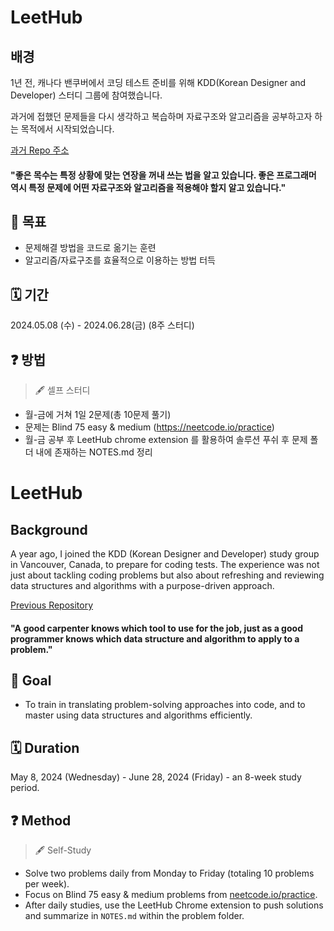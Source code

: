 # LeetHub

## 배경
1년 전, 캐나다 밴쿠버에서 코딩 테스트 준비를 위해 KDD(Korean Designer and Developer) 스터디 그룹에 참여했습니다. 

과거에 접했던 문제들을 다시 생각하고 복습하며 자료구조와 알고리즘을 공부하고자 하는 목적에서 시작되었습니다.

[과거 Repo 주소](https://github.com/Hyukjoo-Lee/leetcode-study)

#### "좋은 목수는 특정 상황에 맞는 연장을 꺼내 쓰는 법을 알고 있습니다. 좋은 프로그래머 역시 특정 문제에 어떤 자료구조와 알고리즘을 적용해야 할지 알고 있습니다."

## 📝 목표
- 문제해결 방법을 코드로 옮기는 훈련
- 알고리즘/자료구조를 효율적으로 이용하는 방법 터득

## 🗓 기간
2024.05.08 (수) - 2024.06.28(금) (8주 스터디)

## ❓ 방법 
> 🖋 셀프 스터디
- 월-금에 거쳐 1일 2문제(총 10문제 풀기)
- 문제는 Blind 75 easy & medium (https://neetcode.io/practice)
- 월-금 공부 후 LeetHub chrome extension 를 활용하여 솔루션 푸쉬 후 문제 폴더 내에 존재하는 NOTES.md 정리


# LeetHub

## Background
A year ago, I joined the KDD (Korean Designer and Developer) study group in Vancouver, Canada, to prepare for coding tests. The experience was not just about tackling coding problems but also about refreshing and reviewing data structures and algorithms with a purpose-driven approach.

[Previous Repository](https://github.com/Hyukjoo-Lee/leetcode-study)

#### "A good carpenter knows which tool to use for the job, just as a good programmer knows which data structure and algorithm to apply to a problem."

## 📝 Goal
- To train in translating problem-solving approaches into code, and to master using data structures and algorithms efficiently.

## 🗓 Duration
May 8, 2024 (Wednesday) - June 28, 2024 (Friday) - an 8-week study period.

## ❓ Method
> 🖋 Self-Study
- Solve two problems daily from Monday to Friday (totaling 10 problems per week).
- Focus on Blind 75 easy & medium problems from [neetcode.io/practice](https://neetcode.io/practice).
- After daily studies, use the LeetHub Chrome extension to push solutions and summarize in `NOTES.md` within the problem folder.
